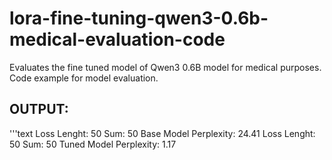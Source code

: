 # lora-fine-tuning-qwen3-0.6b-medical-evaluation-code
Evaluates the fine tuned model of Qwen3 0.6B model for medical purposes. Code example for model evaluation.

## OUTPUT: 
'''text
Loss Lenght: 50
Sum: 50
Base Model Perplexity: 24.41
Loss Lenght: 50
Sum: 50
Tuned Model Perplexity: 1.17
